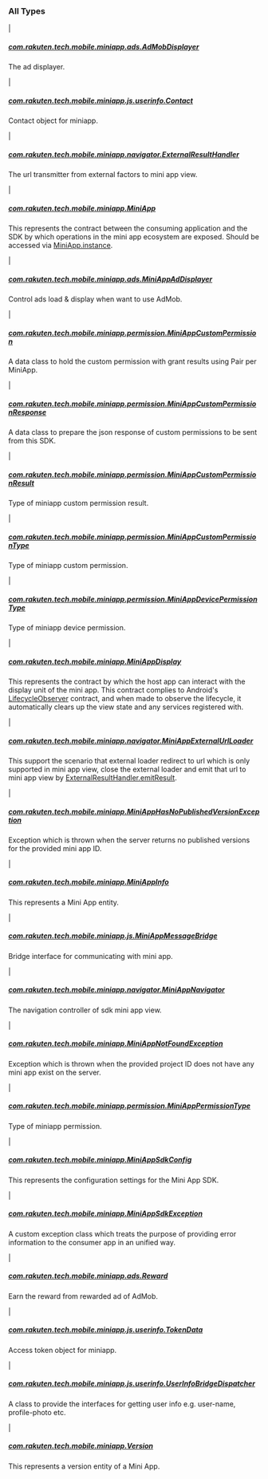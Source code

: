 

### All Types

|

##### [com.rakuten.tech.mobile.miniapp.ads.AdMobDisplayer](../com.rakuten.tech.mobile.miniapp.ads/-ad-mob-displayer/index.md)

The ad displayer.


|

##### [com.rakuten.tech.mobile.miniapp.js.userinfo.Contact](../com.rakuten.tech.mobile.miniapp.js.userinfo/-contact/index.md)

Contact object for miniapp.


|

##### [com.rakuten.tech.mobile.miniapp.navigator.ExternalResultHandler](../com.rakuten.tech.mobile.miniapp.navigator/-external-result-handler/index.md)

The url transmitter from external factors to mini app view.


|

##### [com.rakuten.tech.mobile.miniapp.MiniApp](../com.rakuten.tech.mobile.miniapp/-mini-app/index.md)

This represents the contract between the consuming application and the SDK
by which operations in the mini app ecosystem are exposed.
Should be accessed via [MiniApp.instance](../com.rakuten.tech.mobile.miniapp/-mini-app/instance.md).


|

##### [com.rakuten.tech.mobile.miniapp.ads.MiniAppAdDisplayer](../com.rakuten.tech.mobile.miniapp.ads/-mini-app-ad-displayer/index.md)

Control ads load &amp; display when want to use AdMob.


|

##### [com.rakuten.tech.mobile.miniapp.permission.MiniAppCustomPermission](../com.rakuten.tech.mobile.miniapp.permission/-mini-app-custom-permission/index.md)

A data class to hold the custom permission with grant results using Pair per MiniApp.


|

##### [com.rakuten.tech.mobile.miniapp.permission.MiniAppCustomPermissionResponse](../com.rakuten.tech.mobile.miniapp.permission/-mini-app-custom-permission-response/index.md)

A data class to prepare the json response of custom permissions to be sent from this SDK.


|

##### [com.rakuten.tech.mobile.miniapp.permission.MiniAppCustomPermissionResult](../com.rakuten.tech.mobile.miniapp.permission/-mini-app-custom-permission-result/index.md)

Type of miniapp custom permission result.


|

##### [com.rakuten.tech.mobile.miniapp.permission.MiniAppCustomPermissionType](../com.rakuten.tech.mobile.miniapp.permission/-mini-app-custom-permission-type/index.md)

Type of miniapp custom permission.


|

##### [com.rakuten.tech.mobile.miniapp.permission.MiniAppDevicePermissionType](../com.rakuten.tech.mobile.miniapp.permission/-mini-app-device-permission-type/index.md)

Type of miniapp device permission.


|

##### [com.rakuten.tech.mobile.miniapp.MiniAppDisplay](../com.rakuten.tech.mobile.miniapp/-mini-app-display/index.md)

This represents the contract by which the host app can interact with the
display unit of the mini app.
This contract complies to Android's [LifecycleObserver](#) contract, and when made to observe
the lifecycle, it automatically clears up the view state and any services registered with.


|

##### [com.rakuten.tech.mobile.miniapp.navigator.MiniAppExternalUrlLoader](../com.rakuten.tech.mobile.miniapp.navigator/-mini-app-external-url-loader/index.md)

This support the scenario that external loader redirect to url which is only supported in mini app view,
close the external loader and emit that url to mini app view by [ExternalResultHandler.emitResult](../com.rakuten.tech.mobile.miniapp.navigator/-external-result-handler/emit-result.md).


|

##### [com.rakuten.tech.mobile.miniapp.MiniAppHasNoPublishedVersionException](../com.rakuten.tech.mobile.miniapp/-mini-app-has-no-published-version-exception/index.md)

Exception which is thrown when the server returns no published
versions for the provided mini app ID.


|

##### [com.rakuten.tech.mobile.miniapp.MiniAppInfo](../com.rakuten.tech.mobile.miniapp/-mini-app-info/index.md)

This represents a Mini App entity.


|

##### [com.rakuten.tech.mobile.miniapp.js.MiniAppMessageBridge](../com.rakuten.tech.mobile.miniapp.js/-mini-app-message-bridge/index.md)

Bridge interface for communicating with mini app.


|

##### [com.rakuten.tech.mobile.miniapp.navigator.MiniAppNavigator](../com.rakuten.tech.mobile.miniapp.navigator/-mini-app-navigator/index.md)

The navigation controller of sdk mini app view.


|

##### [com.rakuten.tech.mobile.miniapp.MiniAppNotFoundException](../com.rakuten.tech.mobile.miniapp/-mini-app-not-found-exception/index.md)

Exception which is thrown when the provided project ID
does not have any mini app exist on the server.


|

##### [com.rakuten.tech.mobile.miniapp.permission.MiniAppPermissionType](../com.rakuten.tech.mobile.miniapp.permission/-mini-app-permission-type.md)

Type of miniapp permission.


|

##### [com.rakuten.tech.mobile.miniapp.MiniAppSdkConfig](../com.rakuten.tech.mobile.miniapp/-mini-app-sdk-config/index.md)

This represents the configuration settings for the Mini App SDK.


|

##### [com.rakuten.tech.mobile.miniapp.MiniAppSdkException](../com.rakuten.tech.mobile.miniapp/-mini-app-sdk-exception/index.md)

A custom exception class which treats the purpose of providing
error information to the consumer app in an unified way.


|

##### [com.rakuten.tech.mobile.miniapp.ads.Reward](../com.rakuten.tech.mobile.miniapp.ads/-reward/index.md)

Earn the reward from rewarded ad of AdMob.


|

##### [com.rakuten.tech.mobile.miniapp.js.userinfo.TokenData](../com.rakuten.tech.mobile.miniapp.js.userinfo/-token-data/index.md)

Access token object for miniapp.


|

##### [com.rakuten.tech.mobile.miniapp.js.userinfo.UserInfoBridgeDispatcher](../com.rakuten.tech.mobile.miniapp.js.userinfo/-user-info-bridge-dispatcher/index.md)

A class to provide the interfaces for getting user info e.g. user-name, profile-photo etc.


|

##### [com.rakuten.tech.mobile.miniapp.Version](../com.rakuten.tech.mobile.miniapp/-version/index.md)

This represents a version entity of a Mini App.


